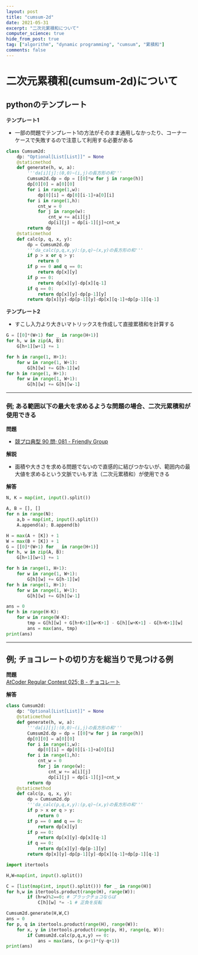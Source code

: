 ```yaml
---
layout: post
title: "cumsum-2d"
date: 2021-05-31
excerpt: "二次元累積和について"
computer_science: true
hide_from_post: true
tag: ["algorithm", "dynamic programming", "cumsum", "累積和"]
comments: false
---
```


# 二次元累積和(cumsum-2d)について


## pythonのテンプレート

**テンプレート1**  
 - 一部の問題でテンプレート1の方法がそのまま通用しなかったり、コーナーケースで失敗するので注意して利用する必要がある

```python
class Cumsum2d:
    dp: "Optional[List[List]]" = None
    @staticmethod
    def generate(h, w, a):
        '''da[i][j]:(0,0)~(i,j)の長方形の和'''
        Cumsum2d.dp = dp = [[0]*w for j in range(h)]
        dp[0][0] = a[0][0]
        for i in range(1,w):
            dp[0][i] = dp[0][i-1]+a[0][i]
        for i in range(1,h):
            cnt_w = 0
            for j in range(w):
                cnt_w += a[i][j]
                dp[i][j] = dp[i-1][j]+cnt_w
        return dp
    @staticmethod
    def calc(p, q, x, y):
        dp = Cumsum2d.dp
        '''da_calc(p,q,x,y):(p,q)~(x,y)の長方形の和'''
        if p > x or q > y:
            return 0
        if p == 0 and q == 0:
            return dp[x][y]
        if p == 0:
            return dp[x][y]-dp[x][q-1]
        if q == 0:
            return dp[x][y]-dp[p-1][y]
        return dp[x][y]-dp[p-1][y]-dp[x][q-1]+dp[p-1][q-1]
```

**テンプレート2**  
 - すこし入力より大きいマトリックスを作成して直接累積和を計算する

```python
G = [[0]*(W+1) for _ in range(H+1)]
for h, w in zip(A, B):
    G[h+1][w+1] += 1

for h in range(1, H+1):
    for w in range(1, W+1):
        G[h][w] += G[h-1][w]
for h in range(1, H+1):
    for w in range(1, W+1):
        G[h][w] += G[h][w-1]
```

---

### 例; ある範囲以下の最大を求めるような問題の場合、二次元累積和が使用できる

**問題**  
 - [競プロ典型 90 問; 081 - Friendly Group](https://atcoder.jp/contests/typical90/tasks/typical90_cc)

**解説**  
 - 面積や大きさを求める問題でないので直感的に結びつかないが、範囲内の最大値を求めるという文脈でいもす法（二次元累積和）が使用できる

**解答**  

```python
N, K = map(int, input().split())

A, B = [], []
for n in range(N):
    a,b = map(int, input().split())
    A.append(a); B.append(b)

H = max(A + [K]) + 1
W = max(B + [K]) + 1
G = [[0]*(W+1) for _ in range(H+1)]
for h, w in zip(A, B):
    G[h+1][w+1] += 1

for h in range(1, H+1):
    for w in range(1, W+1):
        G[h][w] += G[h-1][w]
for h in range(1, H+1):
    for w in range(1, W+1):
        G[h][w] += G[h][w-1]

ans = 0
for h in range(H-K):
    for w in range(W-K):
        tmp = G[h][w] + G[h+K+1][w+K+1] - G[h][w+K+1] - G[h+K+1][w]
        ans = max(ans, tmp)
print(ans)
```

---

## 例; チョコレートの切り方を総当りで見つける例

**問題**  
[AtCoder Regular Contest 025; B - チョコレート](https://atcoder.jp/contests/arc025/tasks/arc025_2)  

**解答**  

```python
class Cumsum2d:
    dp: "Optional[List[List]]" = None
    @staticmethod
    def generate(h, w, a):
        '''da[i][j]:(0,0)~(i,j)の長方形の和'''
        Cumsum2d.dp = dp = [[0]*w for j in range(h)]
        dp[0][0] = a[0][0]
        for i in range(1,w):
            dp[0][i] = dp[0][i-1]+a[0][i]
        for i in range(1,h):
            cnt_w = 0
            for j in range(w):
                cnt_w += a[i][j]
                dp[i][j] = dp[i-1][j]+cnt_w
        return dp
    @staticmethod
    def calc(p, q, x, y):
        dp = Cumsum2d.dp
        '''da_calc(p,q,x,y):(p,q)~(x,y)の長方形の和'''
        if p > x or q > y:
            return 0
        if p == 0 and q == 0:
            return dp[x][y]
        if p == 0:
            return dp[x][y]-dp[x][q-1]
        if q == 0:
            return dp[x][y]-dp[p-1][y]
        return dp[x][y]-dp[p-1][y]-dp[x][q-1]+dp[p-1][q-1]

import itertools

H,W=map(int, input().split())

C = [list(map(int, input().split())) for _ in range(H)]
for h,w in itertools.product(range(H), range(W)):
        if (h+w)%2==0: # ブラックチョコならば
            C[h][w] *= -1 # 正負を反転

Cumsum2d.generate(H,W,C)
ans = 0
for p, q in itertools.product(range(H), range(W)):
    for x, y in itertools.product(range(p, H), range(q, W)):
        if Cumsum2d.calc(p,q,x,y) == 0:
            ans = max(ans, (x-p+1)*(y-q+1))
print(ans)
```
